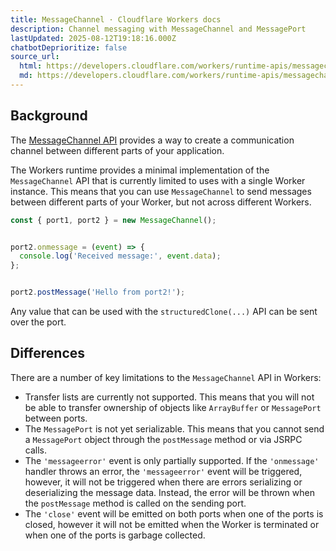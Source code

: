 ```yaml
---
title: MessageChannel · Cloudflare Workers docs
description: Channel messaging with MessageChannel and MessagePort
lastUpdated: 2025-08-12T19:18:16.000Z
chatbotDeprioritize: false
source_url:
  html: https://developers.cloudflare.com/workers/runtime-apis/messagechannel/
  md: https://developers.cloudflare.com/workers/runtime-apis/messagechannel/index.md
---
```


## Background

The [MessageChannel API](https://developer.mozilla.org/en-US/docs/Web/API/MessageChannel) provides a way to create a communication channel between different parts of your application.

The Workers runtime provides a minimal implementation of the `MessageChannel` API that is currently limited to uses with a single Worker instance. This means that you can use `MessageChannel` to send messages between different parts of your Worker, but not across different Workers.

```js
const { port1, port2 } = new MessageChannel();


port2.onmessage = (event) => {
  console.log('Received message:', event.data);
};


port2.postMessage('Hello from port2!');
```

Any value that can be used with the `structuredClone(...)` API can be sent over the port.

## Differences

There are a number of key limitations to the `MessageChannel` API in Workers:

* Transfer lists are currently not supported. This means that you will not be able to transfer ownership of objects like `ArrayBuffer` or `MessagePort` between ports.
* The `MessagePort` is not yet serializable. This means that you cannot send a `MessagePort` object through the `postMessage` method or via JSRPC calls.
* The `'messageerror'` event is only partially supported. If the `'onmessage'` handler throws an error, the `'messageerror'` event will be triggered, however, it will not be triggered when there are errors serializing or deserializing the message data. Instead, the error will be thrown when the `postMessage` method is called on the sending port.
* The `'close'` event will be emitted on both ports when one of the ports is closed, however it will not be emitted when the Worker is terminated or when one of the ports is garbage collected.
